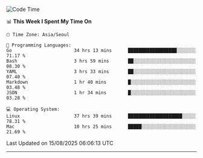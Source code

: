 <!---
[![JS's LinkedIn](https://img.shields.io/badge/LinkedIn-blue?style=for-the-badge&logo=linkedin)](https://www.linkedin.com/in/jaeseung-lee-5a2a32139/) 
[![JS's Notion](https://img.shields.io/badge/Notion-black?style=for-the-badge&logo=notion)](https://bit.ly/ljswiki1) <br><br>
-->
<!-- ![JS's GitHub stats](https://github-readme-stats-lemon-five.vercel.app/api?username=tkxkd0159&hide=contribs,prs,stars,issues&show_icons=true&theme=react&include_all_commits=true)   -->
<!-- ![Top Langs](https://github-readme-stats-lemon-five.vercel.app/api/top-langs/?username=tkxkd0159&layout=compact&hide=jupyter%20notebook,scss,html,css&langs_count=10)  -->


<!--START_SECTION:waka-->
![Code Time](http://img.shields.io/badge/Code%20Time-4%2C204%20hrs%2034%20mins-blue)

📊 **This Week I Spent My Time On** 

```text
🕑︎ Time Zone: Asia/Seoul

💬 Programming Languages: 
Go                       34 hrs 13 mins      ██████████████████░░░░░░░   71.17 % 
Bash                     3 hrs 59 mins       ██░░░░░░░░░░░░░░░░░░░░░░░   08.30 % 
YAML                     3 hrs 33 mins       ██░░░░░░░░░░░░░░░░░░░░░░░   07.40 % 
Markdown                 1 hr 40 mins        █░░░░░░░░░░░░░░░░░░░░░░░░   03.48 % 
JSON                     1 hr 34 mins        █░░░░░░░░░░░░░░░░░░░░░░░░   03.28 % 

💻 Operating System: 
Linux                    37 hrs 39 mins      ████████████████████░░░░░   78.31 % 
Mac                      10 hrs 25 mins      █████░░░░░░░░░░░░░░░░░░░░   21.69 % 
```


 Last Updated on 15/08/2025 06:06:13 UTC
<!--END_SECTION:waka-->

---
<!---
<a href="https://github.com/tkxkd0159/books">
  <img align="center" src="https://github-readme-stats-lemon-five.vercel.app/api/pin/?username=tkxkd0159&repo=books&theme=react" />
</a>
-->

<!---
- 🔭 I’m currently working on ...
- 🌱 I’m currently learning blockchain and distributed network
- 👯 I’m looking to collaborate on ...
- 🤔 I’m looking for help with ...
- 💬 Ask me about ...
- 📫 How to reach me: ...
- 😄 Pronouns: ...
- ⚡ Fun fact: ...
-->
